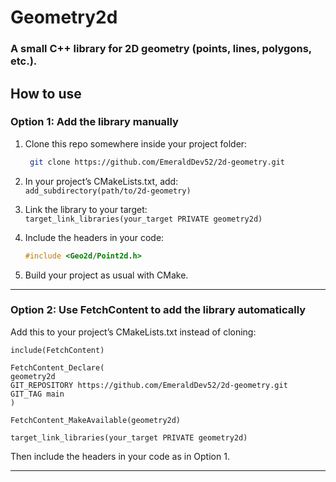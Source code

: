 
# Geometry2d

### A small C++ library for 2D geometry (points, lines, polygons, etc.).

## How to use

### Option 1: Add the library manually

1.  Clone this repo somewhere inside your project folder:
    ```bash
     git clone https://github.com/EmeraldDev52/2d-geometry.git
    ```
    
3.  In your project’s CMakeLists.txt, add:  
    ```add_subdirectory(path/to/2d-geometry)```
    
4.  Link the library to your target:  
    ```target_link_libraries(your_target PRIVATE geometry2d)```
    
5.  Include the headers in your code:  
    ```cpp
    #include <Geo2d/Point2d.h>
    ```
    
6. Build your project as usual with CMake.
    

----------

### Option 2: Use FetchContent to add the library automatically

Add this to your project’s CMakeLists.txt instead of cloning:

```
include(FetchContent)

FetchContent_Declare(  
geometry2d  
GIT_REPOSITORY https://github.com/EmeraldDev52/2d-geometry.git
GIT_TAG main  
)

FetchContent_MakeAvailable(geometry2d)

target_link_libraries(your_target PRIVATE geometry2d)
```
Then include the headers in your code as in Option 1.

----------
